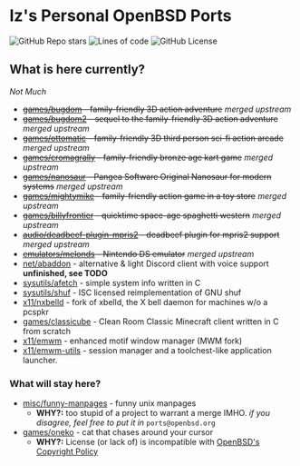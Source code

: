 # Iz's Personal OpenBSD Ports

<div align="left">
  <img alt="GitHub Repo stars" src="https://img.shields.io/github/stars/izder456/myports?style=plastic">
  <img alt="Lines of code" src="https://tokei.rs/b1/github/izder456/myports?category=code&style=plastic">
  <img alt="GitHub License" src="https://img.shields.io/github/license/izder456/myports">
</div>

## What is here currently?
*Not Much*
- ~~[games/bugdom](https://cvsweb.openbsd.org/ports/games/bugdom) - family-friendly 3D action adventure~~ *merged upstream*
- ~~[games/bugdom2](https://cvsweb.openbsd.org/ports/games/bugdom2) - sequel to the family-friendly 3D action adventure~~ *merged upstream*
- ~~[games/ottomatic](https://cvsweb.openbsd.org/ports/games/ottomatic) - family-friendly 3D third person sci-fi action arcade~~ *merged upstream*
- ~~[games/cromagrally](https://cvsweb.openbsd.org/ports/games/cromagrally) - family-friendly bronze age kart game~~ *merged upstream*
- ~~[games/nanosaur](https://cvsweb.openbsd.org/ports/games/nanosaur) - Pangea Software Original Nanosaur for modern systems~~ *merged upstream*
- ~~[games/mightymike](https://cvsweb.openbsd.org/ports/games/mightymike) - family-friendly action game in a toy store~~ *merged upstream*
- ~~[games/billyfrontier](https://cvsweb.openbsd.org/ports/games/billyfrontier) - quicktime space-age spaghetti western~~ *merged upstream*
- ~~[audio/deadbeef-plugin-mpris2](https://cvsweb.openbsd.org/ports/audio/deadbeef-plugin-mpris2) - deadbeef plugin for mpris2 support~~ *merged upstream*
- ~~[emulators/melonds](https://cvsweb.openbsd.org/ports/emulators/melonds) - Nintendo DS emulator~~ *merged upstream*
- [net/abaddon](net/abaddon) -  alternative & light Discord client with voice support **unfinished, see TODO**
- [sysutils/afetch](sysutils/afetch) - simple system info written in C
- [sysutils/shuf](sysutils/shuf) - ISC licensed reimplementation of GNU shuf
- [x11/nxbelld](x11/nxbelld) - fork of xbelld, the X bell daemon for machines w/o a pcspkr
- [games/classicube](games/classicube) - Clean Room Classic Minecraft client written in C from scratch 
- [x11/emwm](x11/emwm) - enhanced motif window manager (MWM fork)
- [x11/emwm-utils](x11/emwm-utils) - session manager and a toolchest-like application launcher.

### What will stay here?

- [misc/funny-manpages](misc/funny-manpages) - funny unix manpages 
  - **WHY?:** too stupid of a project to warrant a merge IMHO. *if you disagree, feel free to put it in* `ports@openbsd.org`
- [games/oneko](games/oneko) - cat that chases around your cursor 
  - **WHY?:**  License (or lack of) is incompatible with [OpenBSD's Copyright Policy](https://www.openbsd.org/policy.html)
